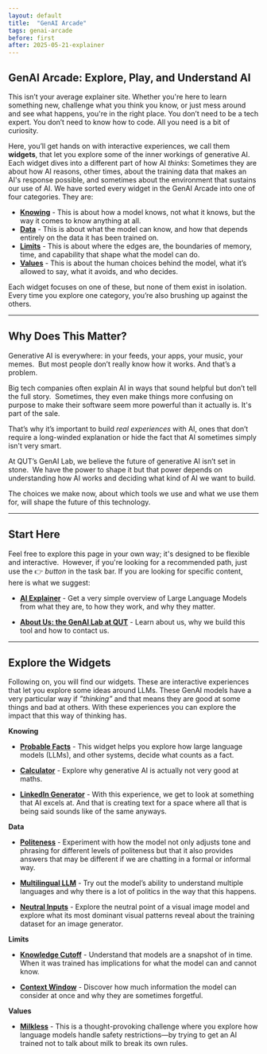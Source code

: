 ```yaml
---
layout: default
title:  "GenAI Arcade"
tags: genai-arcade
before: first
after: 2025-05-21-explainer
---
```


## GenAI Arcade: Explore, Play, and Understand AI

This isn’t your average explainer site. Whether you're here to learn something new, challenge what you think you know, or just mess around and see what happens, you're in the right place. You don’t need to be a tech expert. You don’t need to know how to code. All you need is a bit of curiosity.

Here, you’ll get hands on with interactive experiences, we call them **widgets**, that let you explore some of the inner workings of generative AI. Each widget dives into a different part of how AI *thinks*: Sometimes they are about how AI reasons, other times, about the training data that makes an AI's response possible, and sometimes about the environment that sustains our use of AI. We have sorted every widget in the GenAI Arcade into one of four categories. They are:
   * **[Knowing](/genai-arcade/tag/knowing/)** - This is about how a model knows, not what it knows, but the way it comes to know anything at all.
   * **[Data](genai-arcade/tag/data/)** - This is about what the model can know, and how that depends entirely on the data it has been trained on.
   * **[Limits](/genai-arcade/tag/limits)** - This is about where the edges are, the boundaries of memory, time, and capability that shape what the model can do.
   * **[Values](/genai-arcade/tag/values/)** - This is about the human choices behind the model, what it’s allowed to say, what it avoids, and who decides.

Each widget focuses on one of these, but none of them exist in isolation. Every time you explore one category, you’re also brushing up against the others. 

---

## Why Does This Matter?

Generative AI is everywhere: in your feeds, your apps, your music, your memes.  
But most people don’t really know how it works. And that’s a problem.

Big tech companies often explain AI in ways that sound helpful but don’t tell the full story.  
Sometimes, they even make things more confusing on purpose to make their software seem more powerful than it actually is. It's part of the sale. 

That’s why it’s important to build *real experiences* with AI, ones that don’t require a long-winded explanation or hide the fact that AI sometimes simply isn't very smart. 

At QUT’s GenAI Lab, we believe the future of generative AI isn’t set in stone.  
We have the power to shape it but that power depends on understanding how AI works and deciding what kind of AI we want to build.

The choices we make now, about which tools we use and what we use them for, will shape the future of this technology.  

---

## Start Here

Feel free to explore this page in your own way; it's designed to be flexible and interactive.  
However, if you're looking for a recommended path, just use the :point_right: *button* in the task bar. If you are looking for specific content, here is what we suggest: 

- **[AI Explainer]({/genai-arcade/20250521/explainer)** - Get a very simple overview of Large Language Models from what they are, to how they work, and why they matter.

- **[About Us: the GenAI Lab at QUT](/20250520/about-us)** - Learn about us, why we build this tool and how to contact us. 
---

## Explore the Widgets

Following on, you will find our widgets. These are interactive experiences that let you explore some ideas around LLMs. These GenAI models have a very particular way if *”thinking”* and that means they are good at some things and bad at others. With these experiences you can explore the impact that this way of thinking has. 

**Knowing**

- **[Probable Facts](/20241011/probable-facts)** - This widget helps you explore how large language models (LLMs), and other systems, decide what counts as a fact.

- **[Calculator](/20241011/llm-calculator)** - Explore why generative AI is actually not very good at maths. 

- **[LinkedIn Generator](/20241011/linkedin-generator)** - With this experience, we get to look at something that AI excels at. And that is creating text for a space where all that is being said sounds like of the same anyways.

**Data**

- **[Politeness](/20241011/politeness)** - Experiment with how the model not only adjusts tone and phrasing for different levels of politeness but that it also provides answers that may be different if we are chatting in a formal or informal way.

- **[Multilingual LLM](/20241011/multilingual-llm)** - Try out the model’s ability to understand multiple languages and why there is a lot of politics in the way that this happens.

- **[Neutral Inputs](/20241011/neutral-inputs)** - Explore the neutral point of a visual image model and explore what its most dominant visual patterns reveal about the training dataset for an image generator.

**Limits** 

- **[Knowledge Cutoff](/20241011/knowledge-cutoff)** - Understand that models are a snapshot of in time. When it was trained has implications for what the model can and cannot know. 

- **[Context Window](/20241011/context-window)** - Discover how much information the model can consider at once and why they are sometimes forgetful. 

**Values**

- **[Milkless](/20241011/milkless)** - This is a thought-provoking challenge where you explore how language models handle safety restrictions—by trying to get an AI trained not to talk about milk to break its own rules.

